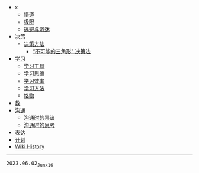 - x
  - [悟道](/0004_x_悟道)
  - [极限](/0003_x_极限)
  - [逃避与沉迷](/0017_x_逃避)
- 决策
  - [决策方法](/0018_决策_方法)
    - [“不可能的三角形" 决策法](/0019_决策_方法_不可能的三角形)
- [学习](/0009_学习)
  - [学习工具](/0010_学习_工具)
  - [学习思维](/0011_学习_思维)
  - [学习效率](/0012_学习_效率)
  - [学习方法](/0013_学习_方法)
  - [格物](/0016_学习_格物)
- [教](/0015_教)
- [沟通](/0005_沟通)
  - [沟通时的异议](/0006_沟通_异议)
  - [沟通时的思考](/0007_沟通_思考)
- [表达](/0014_表达)
- [计划](/0008_计划)
- [Wiki History](/hist)

---
<kbd>2023.06.02<sub>Junx16</sub></kbd>
